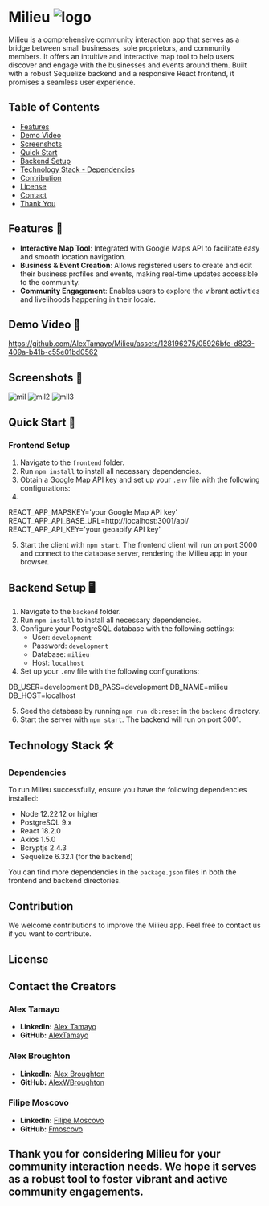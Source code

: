 # Milieu ![logo](https://github.com/AlexTamayo/Milieu/assets/128196275/c6cccf64-1760-4eab-b26c-27f5d000e37e)

Milieu is a comprehensive community interaction app that serves as a bridge between small businesses, sole proprietors, and community members. It offers an intuitive and interactive map tool to help users discover and engage with the businesses and events around them. Built with a robust Sequelize backend and a responsive React frontend, it promises a seamless user experience.

## Table of Contents

- [Features](#features)
- [Demo Video](#demo-video)
- [Screenshots](#screenshots)
- [Quick Start](#quick-start)
- [Backend Setup](#backend-setup)
- [Technology Stack - Dependencies](#technology-stack---dependencies)
- [Contribution](#contribution)
- [License](#license)
- [Contact](#contact-the-creators)
- [Thank You](#thank-you-for-considering-milieu-for-your-community-interaction-needs-we-hope-it-serves-as-a-robust-tool-to-foster-vibrant-and-active-community-engagements)

## Features 🌟

- **Interactive Map Tool**: Integrated with Google Maps API to facilitate easy and smooth location navigation.
- **Business & Event Creation**: Allows registered users to create and edit their business profiles and events, making real-time updates accessible to the community.
- **Community Engagement**: Enables users to explore the vibrant activities and livelihoods happening in their locale.

## Demo Video 🎥

https://github.com/AlexTamayo/Milieu/assets/128196275/05926bfe-d823-409a-b41b-c55e01bd0562

## Screenshots 📸

![mil](https://github.com/AlexTamayo/Milieu/assets/128196275/543523ca-4cbc-46e5-be52-93f97ce37329)
![mil2](https://github.com/AlexTamayo/Milieu/assets/128196275/6d21da36-4191-4beb-8b85-96eafa0d8918)
![mil3](https://github.com/AlexTamayo/Milieu/assets/128196275/f3422e6d-c2a5-4add-b396-827acbfb7e89)

## Quick Start 🚀

### Frontend Setup

1. Navigate to the `frontend` folder.
2. Run `npm install` to install all necessary dependencies.
3. Obtain a Google Map API key and set up your `.env` file with the following configurations:
4. 
REACT_APP_MAPSKEY='your Google Map API key'
REACT_APP_API_BASE_URL=http://localhost:3001/api/
REACT_APP_API_KEY='your geoapify API key'

5. Start the client with `npm start`. The frontend client will run on port 3000 and connect to the database server, rendering the Milieu app in your browser.

## Backend Setup 🖥️

1. Navigate to the `backend` folder.
2. Run `npm install` to install all necessary dependencies.
3. Configure your PostgreSQL database with the following settings:
   - User: `development`
   - Password: `development`
   - Database: `milieu`
   - Host: `localhost`
4. Set up your `.env` file with the following configurations:

DB_USER=development
DB_PASS=development
DB_NAME=milieu
DB_HOST=localhost

5. Seed the database by running `npm run db:reset` in the `backend` directory.
6. Start the server with `npm start`. The backend will run on port 3001.

## Technology Stack 🛠️

### Dependencies

To run Milieu successfully, ensure you have the following dependencies installed:

- Node 12.22.12 or higher
- PostgreSQL 9.x
- React 18.2.0
- Axios 1.5.0
- Bcryptjs 2.4.3
- Sequelize 6.32.1 (for the backend)

You can find more dependencies in the `package.json` files in both the frontend and backend directories.

## Contribution

We welcome contributions to improve the Milieu app. Feel free to contact us if you want to contribute. 

## License

## Contact the Creators

### Alex Tamayo
- **LinkedIn:** [Alex Tamayo](https://www.linkedin.com/in/alexandertamayo/)
- **GitHub:** [AlexTamayo](https://github.com/AlexTamayo)

### Alex Broughton
- **LinkedIn:** [Alex Broughton](https://www.linkedin.com/in/okanoggin/)
- **GitHub:** [AlexWBroughton](https://github.com/AlexWBroughton)

### Filipe Moscovo
- **LinkedIn:** [Filipe Moscovo](https://www.linkedin.com/in/fmoscovo/)
- **GitHub:** [Fmoscovo](https://github.com/Fmoscovo)

## Thank you for considering Milieu for your community interaction needs. We hope it serves as a robust tool to foster vibrant and active community engagements.
